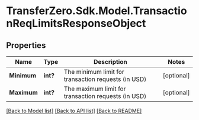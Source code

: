 
# TransferZero.Sdk.Model.TransactionReqLimitsResponseObject

## Properties

Name | Type | Description | Notes
------------ | ------------- | ------------- | -------------
**Minimum** | **int?** | The minimum limit for transaction requests (in USD) | [optional] 
**Maximum** | **int?** | The maximum limit for transaction requests (in USD) | [optional] 

[[Back to Model list]](../README.md#documentation-for-models)
[[Back to API list]](../README.md#documentation-for-api-endpoints)
[[Back to README]](../README.md)

